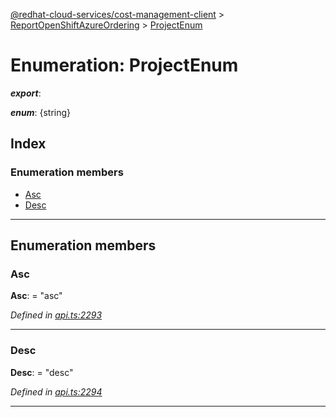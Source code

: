 [@redhat-cloud-services/cost-management-client](../README.md) > [ReportOpenShiftAzureOrdering](../modules/reportopenshiftazureordering.md) > [ProjectEnum](../enums/reportopenshiftazureordering.projectenum.md)

# Enumeration: ProjectEnum

*__export__*: 

*__enum__*: {string}

## Index

### Enumeration members

* [Asc](reportopenshiftazureordering.projectenum.md#asc)
* [Desc](reportopenshiftazureordering.projectenum.md#desc)

---

## Enumeration members

<a id="asc"></a>

###  Asc

**Asc**:  = "asc"

*Defined in [api.ts:2293](https://github.com/RedHatInsights/javascript-clients/blob/master/packages/cost-management/api.ts#L2293)*

___
<a id="desc"></a>

###  Desc

**Desc**:  = "desc"

*Defined in [api.ts:2294](https://github.com/RedHatInsights/javascript-clients/blob/master/packages/cost-management/api.ts#L2294)*

___

